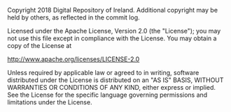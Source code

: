 Copyright 2018 Digital Repository of Ireland. 
Additional copyright may be held by others, as reflected in the commit log.

Licensed under the Apache License, Version 2.0 (the "License"); 
you may not use this file except in compliance with the License. 
You may obtain a copy of the License at

  http://www.apache.org/licenses/LICENSE-2.0 

Unless required by applicable law or agreed to in writing, software
distributed under the License is distributed on an "AS IS" BASIS, 
WITHOUT WARRANTIES OR CONDITIONS OF ANY KIND, either express or implied.
See the License for the specific language governing permissions and 
limitations under the License.
